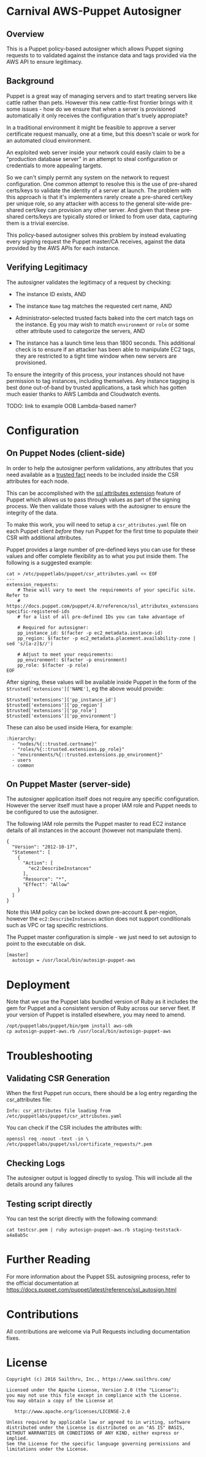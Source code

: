 # Carnival AWS-Puppet Autosigner

## Overview

This is a Puppet policy-based autosigner which allows Puppet signing requests to
to validated against the instance data and tags provided via the AWS API to
ensure legitimacy.


## Background

Puppet is a great way of managing servers and to start treating servers like
cattle rather than pets. However this new cattle-first frontier brings with it
some issues - how do we ensure that when a server is provisioned automatically
it only receives the configuration that's truely appropiate?

In a traditional environment it might be feasible to approve a server
certificate request manually, one at a time, but this doesn't scale or work for
an automated cloud environment.

An exploited web server inside your network could easily claim to be a
"production database server" in an attempt to steal configuration or credentials
to more appealing targets.

So we can't simply permit any system on the network to request configuration.
One common attempt to resolve this is the use of pre-shared certs/keys to
validate the identity of a server at launch. The problem with this approach is
that it's implementers rarely create a pre-shared cert/key per unique role, so
any attacker with access to the general site-wide pre-shared cert/key can
provision any other server. And given that these pre-shared certs/keys are
typically stored or linked to from user data, capturing them is a trivial
exercise.

This policy-based autosigner solves this problem by instead evaluating every
signing request the Puppet master/CA receives, against the data provided by the
AWS APIs for each instance.


## Verifying Legitimacy

The autosigner validates the legitimacy of a request by checking:

* The instance ID exists, AND

* The instance `Name` tag matches the requested cert name, AND

* Administrator-selected trusted facts baked into the cert match tags on the
  instance. Eg you may wish to match `environment` or `role` or some other
  attribute used to categorize the servers, AND

* The instance has a launch time less than 1800 seconds. This additional check
  is to ensure if an attacker has been able to manipulate EC2 tags, they are
  restricted to a tight time window when new servers are provisioned.

To ensure the integrity of this process, your instances should not have
permission to tag instances, including themselves. Any instance tagging is best
done out-of-band by trusted applications, a task which has gotten much easier
thanks to AWS Lambda and Cloudwatch events.

TODO: link to example OOB Lambda-based namer?



# Configuration

## On Puppet Nodes (client-side)

In order to help the autosigner perform validations, any attributes that you
need available as a [trusted fact](https://docs.puppet.com/puppet/4.8/reference/lang_facts_and_builtin_vars.html#trusted-facts)
needs to be included inside the CSR attributes for each node.

This can be accomplished with the [ssl attributes extension](https://docs.puppet.com/puppet/4.8/reference/ssl_attributes_extensions.html)
feature of Puppet which allows us to pass through values as part of the signing
process. We then validate those values with the autosigner to ensure the
integrity of the data.

To make this work, you will need to setup a `csr_attributes.yaml` file on each
Puppet client *before* they run Puppet for the first time to populate their CSR
with additional attributes.

Puppet provides a large number of pre-defined keys you can use for these values
and offer complete flexibility as to what you put inside them. The following is
a suggested example:

    cat > /etc/puppetlabs/puppet/csr_attributes.yaml << EOF
    ---
    extension_requests:
        # These will vary to meet the requirements of your specific site. Refer to
        # https://docs.puppet.com/puppet/4.8/reference/ssl_attributes_extensions.html#puppet-specific-registered-ids
        # for a list of all pre-defined IDs you can take advantage of

        # Required for autosigner:
        pp_instance_id: $(facter -p ec2_metadata.instance-id)
        pp_region: $(facter -p ec2_metadata.placement.availability-zone | sed 's/[a-z]$//')

        # Adjust to meet your requirements:
        pp_environment: $(facter -p environment)
        pp_role: $(facter -p role)
    EOF

After signing, these values will be available inside Puppet in the form of the
`$trusted['extensions']['NAME']`, eg the above would provide:

    $trusted['extensions']['pp_instance_id']
    $trusted['extensions']['pp_region']
    $trusted['extensions']['pp_role']
    $trusted['extensions']['pp_environment']

These can also be used inside Hiera, for example:

    :hierarchy:
      - "nodes/%{::trusted.certname}"
      - "roles/%{::trusted.extensions.pp_role}"
      - "environments/%{::trusted.extensions.pp_environment}"
      - users
      - common



## On Puppet Master (server-side)

The autosigner application itself does not require any specific configuration.
However the server itself must have a proper IAM role and Puppet needs to be
configured to use the autosigner.

The following IAM role permits the Puppet master to read EC2 instance details of
all instances in the account (however not manipulate them).

    {
      "Version": "2012-10-17",
      "Statement": [
        {
          "Action": [
            "ec2:DescribeInstances"
          ],
          "Resource": "*",
          "Effect": "Allow"
        }
      ]
    }

Note this IAM policy can be locked down pre-account & per-region, however the
`ec2:DescribeInstances` action does not support conditionals such as VPC or tag
specific restrictions.

The Puppet master configuration is simple - we just need to set autosign to
point to the executable on disk.

    [master]
      autosign = /usr/local/bin/autosign-puppet-aws


# Deployment

Note that we use the Puppet labs bundled version of Ruby as it includes the gem
for Puppet and a consistent version of Ruby across our server fleet. If your
version of Puppet is installed elsewhere, you may need to amend.

    /opt/puppetlabs/puppet/bin/gem install aws-sdk
    cp autosign-puppet-aws.rb /usr/local/bin/autosign-puppet-aws



# Troubleshooting

## Validating CSR Generation

When the first Puppet run occurs, there should be a log entry regarding the
csr_attributes file:

    Info: csr_attributes file loading from /etc/puppetlabs/puppet/csr_attributes.yaml

You can check if the CSR includes the attributes with:

    openssl req -noout -text -in \
    /etc/puppetlabs/puppet/ssl/certificate_requests/*.pem


## Checking Logs

The autosigner output is logged directly to syslog. This will include all the
details around any failures


## Testing script directly

You can test the script directly with the following command:

    cat testcsr.pem | ruby autosign-puppet-aws.rb staging-teststack-a4a8ab5c


# Further Reading

For more information about the Puppet SSL autosigning process, refer to the
official documentation at https://docs.puppet.com/puppet/latest/reference/ssl_autosign.html


# Contributions

All contributions are welcome via Pull Requests including documentation fixes.


# License

    Copyright (c) 2016 Sailthru, Inc., https://www.sailthru.com/

    Licensed under the Apache License, Version 2.0 (the "License");
    you may not use this file except in compliance with the License.
    You may obtain a copy of the License at

       http://www.apache.org/licenses/LICENSE-2.0

    Unless required by applicable law or agreed to in writing, software
    distributed under the License is distributed on an "AS IS" BASIS,
    WITHOUT WARRANTIES OR CONDITIONS OF ANY KIND, either express or implied.
    See the License for the specific language governing permissions and
    limitations under the License.
